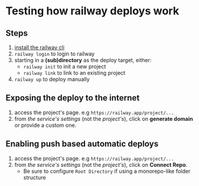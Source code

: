# Testing how railway deploys work

## Steps

1. [install the railway cli](https://docs.railway.app/develop/cli)
2. `railway login` to login to railway
3. starting in a **(sub)directory** as the deploy target, either:
   - `railway init` to init a new project
   - `railway link` to link to an existing project
4. `railway up` to deploy manually

## Exposing the deploy to the internet

1. access the project's page. e.g `https://railway.app/project/...`
2. from *the service's settings* (not the *project's*), click on **generate domain** or provide a custom one.

## Enabling push based automatic deploys

1. access the project's page. e.g `https://railway.app/project/...`
2. from *the service's settings* (not the *project's*), click on **Connect Repo**.
   - Be sure to configure `Root Directory` if using a monorepo-like folder structure
